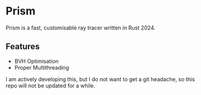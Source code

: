 # Prism

Prism is a fast, customisable ray tracer written in Rust 2024.

## Features

- BVH Optimisation
- Proper Multithreading

I am actively developing this, but I do not want to get a git headache, so this repo will not be updated for a while.
